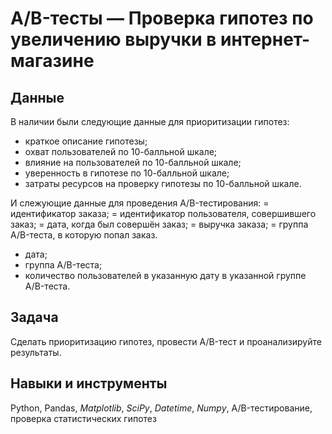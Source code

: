 # A/B-тесты — Проверка гипотез по увеличению выручки в интернет-магазине
## Данные 
В наличии были следующие данные для приоритизации гипотез:
- краткое описание гипотезы;
- охват пользователей по 10-балльной шкале;
- влияние на пользователей по 10-балльной шкале;
- уверенность в гипотезе по 10-балльной шкале;
- затраты ресурсов на проверку гипотезы по 10-балльной шкале.

И слежующие данные для проведения A/B-тестирования:
= идентификатор заказа;
= идентификатор пользователя, совершившего заказ;
= дата, когда был совершён заказ;
= выручка заказа;
= группа A/B-теста, в которую попал заказ.
- дата;
- группа A/B-теста;
- количество пользователей в указанную дату в указанной группе A/B-теста.

## Задача
Сделать приоритизацию гипотез, провести A/B-тест и проанализируйте результаты.

## Навыки и инструменты
Python, Pandas, *Matplotlib*, *SciPy*, *Datetime*, *Numpy*, A/B-тестирование, проверка статистических гипотез
